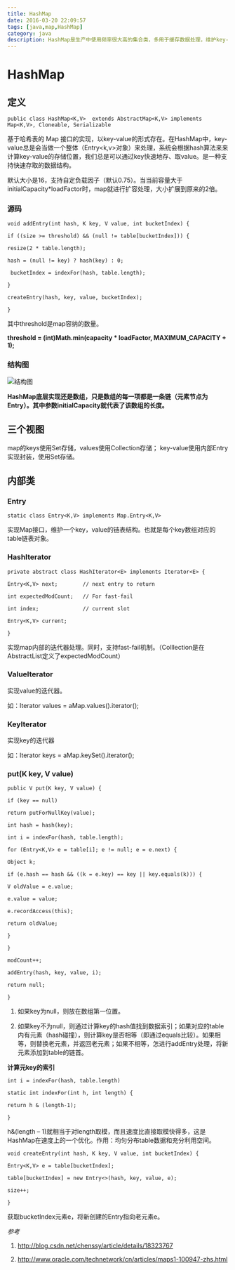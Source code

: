 ```yaml
---
title: HashMap
date: 2016-03-20 22:09:57
tags: [java,map,HashMap]
category: java
description: HashMap是生产中使用频率很大高的集合类，多用于缓存数据处理，维护key-value的键值对。
---
```

# HashMap
## 定义
```
public class HashMap<K,V>  extends AbstractMap<K,V> implements Map<K,V>, Cloneable, Serializable
```
基于哈希表的 Map 接口的实现，以key-value的形式存在。在HashMap中，key-value总是会当做一个整体（Entry<k,v>对象）来处理，系统会根据hash算法来来计算key-value的存储位置，我们总是可以通过key快速地存、取value。是一种支持快速存取的数据结构。


默认大小是16，支持自定负载因子（默认0.75）。当当前容量大于initialCapacity*loadFactor时，map就进行扩容处理，大小扩展到原来的2倍。

### 源码
```
void addEntry(int hash, K key, V value, int bucketIndex) {

if ((size >= threshold) && (null != table[bucketIndex])) {

resize(2 * table.length);

hash = (null != key) ? hash(key) : 0;

 bucketIndex = indexFor(hash, table.length);

}

createEntry(hash, key, value, bucketIndex);

}
```
其中threshold是map容纳的数量。

**threshold = (int)Math.min(capacity * loadFactor, MAXIMUM_CAPACITY + 1);**
### 结构图
![结构图](http://of7369y0i.bkt.clouddn.com/HashMap1.jpg)

**HashMap底层实现还是数组，只是数组的每一项都是一条链（元素节点为Entry）。其中参数initialCapacity就代表了该数组的长度。**

## 三个视图

map的keys使用Set存储，values使用Collection存储； key-value使用内部Entry实现封装，使用Set存储。

## 内部类
### Entry
```
static class Entry<K,V> implements Map.Entry<K,V>
```
实现Map接口，维护一个key，value的链表结构。也就是每个key数组对应的table链表对象。

### HashIterator
```
private abstract class HashIterator<E> implements Iterator<E> {

Entry<K,V> next;        // next entry to return

int expectedModCount;   // For fast-fail

int index;              // current slot

Entry<K,V> current;

}
```
实现map内部的迭代器处理。同时，支持fast-fail机制。（Colllection是在AbstractList定义了expectedModCount）

### ValueIterator
实现value的迭代器。

如：Iterator values = aMap.values().iterator();

### KeyIterator
实现key的迭代器

如：Iterator keys = aMap.keySet().iterator();

### put(K key, V value)
```
public V put(K key, V value) {

if (key == null)

return putForNullKey(value);

int hash = hash(key);

int i = indexFor(hash, table.length);

for (Entry<K,V> e = table[i]; e != null; e = e.next) {

Object k;

if (e.hash == hash && ((k = e.key) == key || key.equals(k))) {

V oldValue = e.value;

e.value = value;

e.recordAccess(this);

return oldValue;

}

}

modCount++;

addEntry(hash, key, value, i);

return null;

}
```
1. 如果key为null，则放在数组第一位置。

2. 如果key不为null，则通过计算key的hash值找到数据索引；如果对应的table内有元素（hash碰撞），则计算key是否相等（即通过equals比较）。如果相等，则替换老元素，并返回老元素；如果不相等，怎进行addEntry处理，将新元素添加到table的链首。

**计算元key的索引**
```
int i = indexFor(hash, table.length)
```

```
static int indexFor(int h, int length) {

return h & (length-1);

}
```
h&(length – 1)就相当于对length取模，而且速度比直接取模快得多，这是HashMap在速度上的一个优化。作用：均匀分布table数据和充分利用空间。

```
void createEntry(int hash, K key, V value, int bucketIndex) {

Entry<K,V> e = table[bucketIndex];

table[bucketIndex] = new Entry<>(hash, key, value, e);

size++;

}
```
获取bucketIndex元素e，将新创建的Entry指向老元素e。


*参考*

1. http://blog.csdn.net/chenssy/article/details/18323767

2. http://www.oracle.com/technetwork/cn/articles/maps1-100947-zhs.html
